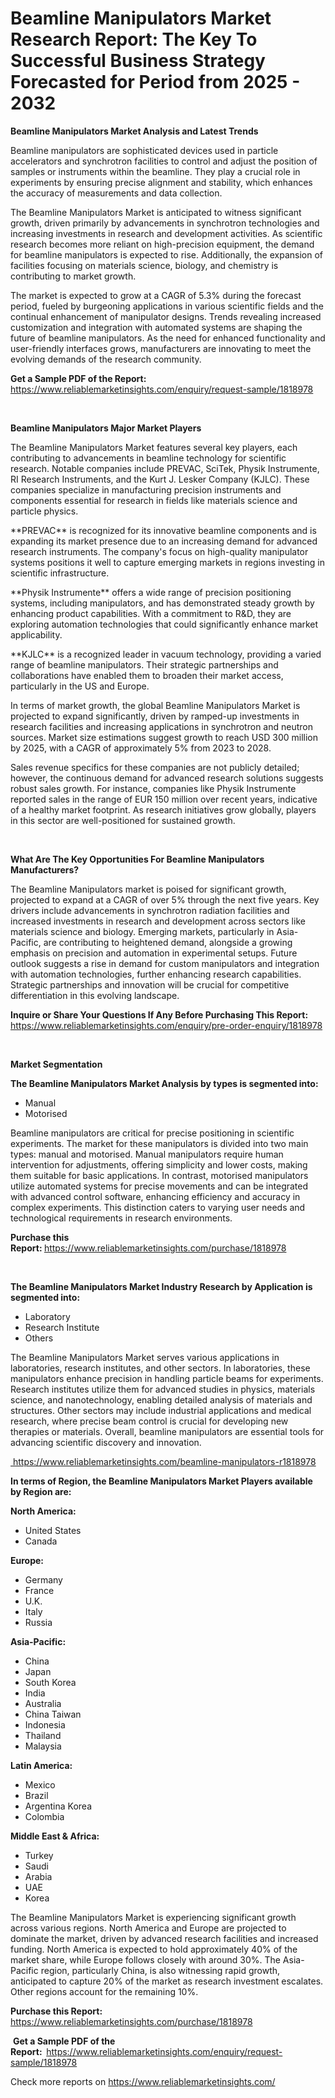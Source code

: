 <p><h1>Beamline Manipulators Market Research Report: The Key To Successful Business Strategy Forecasted for Period from 2025 - 2032</h1></p><p><strong>Beamline Manipulators Market Analysis and Latest Trends</strong></p>
<p><p>Beamline manipulators are sophisticated devices used in particle accelerators and synchrotron facilities to control and adjust the position of samples or instruments within the beamline. They play a crucial role in experiments by ensuring precise alignment and stability, which enhances the accuracy of measurements and data collection.</p><p>The Beamline Manipulators Market is anticipated to witness significant growth, driven primarily by advancements in synchrotron technologies and increasing investments in research and development activities. As scientific research becomes more reliant on high-precision equipment, the demand for beamline manipulators is expected to rise. Additionally, the expansion of facilities focusing on materials science, biology, and chemistry is contributing to market growth. </p><p>The market is expected to grow at a CAGR of 5.3% during the forecast period, fueled by burgeoning applications in various scientific fields and the continual enhancement of manipulator designs. Trends revealing increased customization and integration with automated systems are shaping the future of beamline manipulators. As the need for enhanced functionality and user-friendly interfaces grows, manufacturers are innovating to meet the evolving demands of the research community.</p></p>
<p><strong>Get a Sample PDF of the Report:&nbsp;</strong> <a href="https://www.reliablemarketinsights.com/enquiry/request-sample/1818978?utm_campaign=2187&utm_medium=2&utm_source=Github&utm_content=ia&utm_term=27022025&utm_id=beamline-manipulators">https://www.reliablemarketinsights.com/enquiry/request-sample/1818978</a></p>
<p>&nbsp;</p>
<p><strong>Beamline Manipulators Major Market Players</strong></p>
<p><p>The Beamline Manipulators Market features several key players, each contributing to advancements in beamline technology for scientific research. Notable companies include PREVAC, SciTek, Physik Instrumente, RI Research Instruments, and the Kurt J. Lesker Company (KJLC). These companies specialize in manufacturing precision instruments and components essential for research in fields like materials science and particle physics.</p><p>**PREVAC** is recognized for its innovative beamline components and is expanding its market presence due to an increasing demand for advanced research instruments. The company's focus on high-quality manipulator systems positions it well to capture emerging markets in regions investing in scientific infrastructure.</p><p>**Physik Instrumente** offers a wide range of precision positioning systems, including manipulators, and has demonstrated steady growth by enhancing product capabilities. With a commitment to R&D, they are exploring automation technologies that could significantly enhance market applicability.</p><p>**KJLC** is a recognized leader in vacuum technology, providing a varied range of beamline manipulators. Their strategic partnerships and collaborations have enabled them to broaden their market access, particularly in the US and Europe.</p><p>In terms of market growth, the global Beamline Manipulators Market is projected to expand significantly, driven by ramped-up investments in research facilities and increasing applications in synchrotron and neutron sources. Market size estimations suggest growth to reach USD 300 million by 2025, with a CAGR of approximately 5% from 2023 to 2028.</p><p>Sales revenue specifics for these companies are not publicly detailed; however, the continuous demand for advanced research solutions suggests robust sales growth. For instance, companies like Physik Instrumente reported sales in the range of EUR 150 million over recent years, indicative of a healthy market footprint. As research initiatives grow globally, players in this sector are well-positioned for sustained growth.</p></p>
<p>&nbsp;</p>
<p><strong>What Are The Key Opportunities For Beamline Manipulators Manufacturers?</strong></p>
<p><p>The Beamline Manipulators market is poised for significant growth, projected to expand at a CAGR of over 5% through the next five years. Key drivers include advancements in synchrotron radiation facilities and increased investments in research and development across sectors like materials science and biology. Emerging markets, particularly in Asia-Pacific, are contributing to heightened demand, alongside a growing emphasis on precision and automation in experimental setups. Future outlook suggests a rise in demand for custom manipulators and integration with automation technologies, further enhancing research capabilities. Strategic partnerships and innovation will be crucial for competitive differentiation in this evolving landscape.</p></p>
<p><strong>Inquire or Share Your Questions If Any Before Purchasing This Report:</strong> <a href="https://www.reliablemarketinsights.com/enquiry/pre-order-enquiry/1818978?utm_campaign=2187&utm_medium=2&utm_source=Github&utm_content=ia&utm_term=27022025&utm_id=beamline-manipulators">https://www.reliablemarketinsights.com/enquiry/pre-order-enquiry/1818978</a></p>
<p>&nbsp;</p>
<p><strong>Market Segmentation</strong></p>
<p><strong>The Beamline Manipulators Market Analysis by types is segmented into:</strong></p>
<p><ul><li>Manual</li><li>Motorised</li></ul></p>
<p><p>Beamline manipulators are critical for precise positioning in scientific experiments. The market for these manipulators is divided into two main types: manual and motorised. Manual manipulators require human intervention for adjustments, offering simplicity and lower costs, making them suitable for basic applications. In contrast, motorised manipulators utilize automated systems for precise movements and can be integrated with advanced control software, enhancing efficiency and accuracy in complex experiments. This distinction caters to varying user needs and technological requirements in research environments.</p></p>
<p><strong>Purchase this Report:&nbsp;</strong><a href="https://www.reliablemarketinsights.com/purchase/1818978?utm_campaign=2187&utm_medium=2&utm_source=Github&utm_content=ia&utm_term=27022025&utm_id=beamline-manipulators">https://www.reliablemarketinsights.com/purchase/1818978</a></p>
<p>&nbsp;</p>
<p><strong>The Beamline Manipulators Market Industry Research by Application is segmented into:</strong></p>
<p><ul><li>Laboratory</li><li>Research Institute</li><li>Others</li></ul></p>
<p><p>The Beamline Manipulators Market serves various applications in laboratories, research institutes, and other sectors. In laboratories, these manipulators enhance precision in handling particle beams for experiments. Research institutes utilize them for advanced studies in physics, materials science, and nanotechnology, enabling detailed analysis of materials and structures. Other sectors may include industrial applications and medical research, where precise beam control is crucial for developing new therapies or materials. Overall, beamline manipulators are essential tools for advancing scientific discovery and innovation.</p></p>
<p><a href="https://www.reliablemarketinsights.com/beamline-manipulators-r1818978?utm_campaign=2187&utm_medium=2&utm_source=Github&utm_content=ia&utm_term=27022025&utm_id=beamline-manipulators">&nbsp;https://www.reliablemarketinsights.com/beamline-manipulators-r1818978</a></p>
<p><strong>In terms of Region, the Beamline Manipulators Market Players available by Region are:</strong></p>
<p>
    <p> <strong> North America: </strong>
        <ul>
            <li>United States</li>
            <li>Canada</li>
        </ul>
        </p> 
    <p> <strong> Europe: </strong>
        <ul>
            <li>Germany</li>
            <li>France</li>
            <li>U.K.</li>
            <li>Italy</li>
            <li>Russia</li>
        </ul>
        </p> 
    <p> <strong> Asia-Pacific: </strong>
        <ul>
            <li>China</li>
            <li>Japan</li>
            <li>South Korea</li>
            <li>India</li>
            <li>Australia</li>
            <li>China Taiwan</li>
            <li>Indonesia</li>
            <li>Thailand</li>
            <li>Malaysia</li>
        </ul>
        </p> 
    <p> <strong> Latin America: </strong>
        <ul>
            <li>Mexico</li>
            <li>Brazil</li>
            <li>Argentina Korea</li>
            <li>Colombia</li>
        </ul>
        </p> 
    <p> <strong> Middle East & Africa: </strong>
        <ul>
            <li>Turkey</li>
            <li>Saudi</li>
            <li>Arabia</li>
            <li>UAE</li>
            <li>Korea</li>
        </ul>
    </p>
    </p>
<p><p>The Beamline Manipulators Market is experiencing significant growth across various regions. North America and Europe are projected to dominate the market, driven by advanced research facilities and increased funding. North America is expected to hold approximately 40% of the market share, while Europe follows closely with around 30%. The Asia-Pacific region, particularly China, is also witnessing rapid growth, anticipated to capture 20% of the market as research investment escalates. Other regions account for the remaining 10%.</p></p>
<p><strong>Purchase this Report: </strong><a href="https://www.reliablemarketinsights.com/purchase/1818978?utm_campaign=2187&utm_medium=2&utm_source=Github&utm_content=ia&utm_term=27022025&utm_id=beamline-manipulators">https://www.reliablemarketinsights.com/purchase/1818978</a></p>
<p>&nbsp;<strong>Get a Sample PDF of the Report:&nbsp;&nbsp;</strong><a href="https://www.reliablemarketinsights.com/enquiry/request-sample/1818978?utm_campaign=2187&utm_medium=2&utm_source=Github&utm_content=ia&utm_term=27022025&utm_id=beamline-manipulators">https://www.reliablemarketinsights.com/enquiry/request-sample/1818978</a></p>
<p><strong></strong></p>
<p>Check more reports on <a href="https://www.reliablemarketinsights.com/?utm_campaign=2187&utm_medium=2&utm_source=Github&utm_content=ia&utm_term=27022025&utm_id=beamline-manipulators">https://www.reliablemarketinsights.com/</a></p>